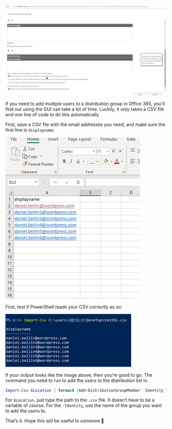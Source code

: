 ![](images/powershell/csv-to-dg/dg.png)

If you need to add multiple users to a distribution group in Office 365, you’ll find out using the GUI can take a lot of time.
Luckily, it only takes a CSV file and one line of code to do this automatically.

First, save a CSV file with the email addresses you need, and make sure the first line is `displayname`.

![](images/powershell/csv-to-dg/dg2.png)

First, test if PowerShell reads your CSV correctly as so:

![](images/powershell/csv-to-dg/dg3.png)

If your output looks like the image above, then you’re good to go.
The command you need to run to add the users to the distribution list is:

```powershell
Import-Csv $Location | foreach {Add-DistributionGroupMember -Identity "Name of DL" -Member $_.displayname}
```

For `$Location`, just type the path to the `.csv` file. It doesn’t have to be a variable of course.
For the `-Identity`, use the name of the group you want to add the users to.

That’s it. Hope this will be useful to someone 🙂